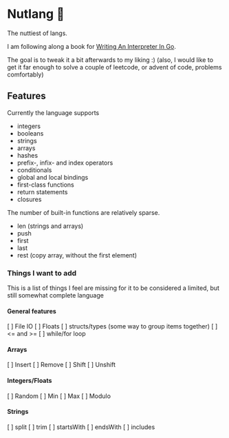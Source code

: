 # Nutlang 🥜

The nuttiest of langs.

I am following along a book for [Writing An Interpreter In Go](https://interpreterbook.com/).

The goal is to tweak it a bit afterwards to my liking :)
(also, I would like to get it far enough to solve a couple of leetcode,
or advent of code, problems comfortably)

## Features

Currently the language supports

- integers
- booleans
- strings
- arrays
- hashes
- prefix-, infix- and index operators
- conditionals
- global and local bindings
- first-class functions
- return statements
- closures

The number of built-in functions are relatively sparse.

- len (strings and arrays)
- push
- first
- last
- rest (copy array, without the first element)

### Things I want to add

This is a list of things I feel are missing for it to be considered a limited,
but still somewhat complete language

#### General features

[ ] File IO
[ ] Floats
[ ] structs/types (some way to group items together)
[ ] <= and >=
[ ] while/for loop

#### Arrays

[ ] Insert
[ ] Remove
[ ] Shift
[ ] Unshift

#### Integers/Floats

[ ] Random
[ ] Min
[ ] Max
[ ] Modulo

#### Strings

[ ] split
[ ] trim
[ ] startsWith
[ ] endsWith
[ ] includes
